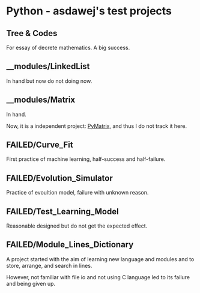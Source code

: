 # Python - asdawej's test projects

## Tree & Codes

For essay of decrete mathematics. A big success.

## __modules/LinkedList

In hand but now do not doing now.

## __modules/Matrix

In hand.

Now, it is a independent project: [PyMatrix](https://github.com/asdawej/PyMatrix), and thus I do not track it here.

## FAILED/Curve_Fit

First practice of machine learning, half-success and half-failure.

## FAILED/Evolution_Simulator

Practice of evoultion model, failure with unknown reason.

## FAILED/Test_Learning_Model

Reasonable designed but do not get the expected effect.


## FAILED/Module_Lines_Dictionary

A project started with the aim of learning new language and modules and to store, arrange, and search in lines.

However, not familiar with file io and not using C language led to its failure and being given up.

